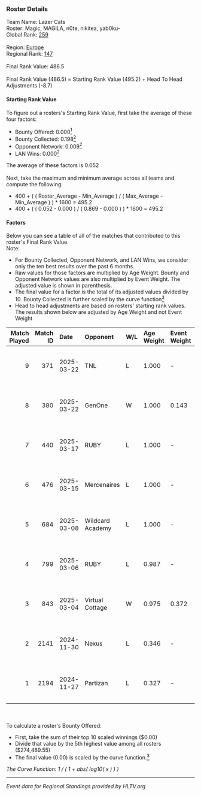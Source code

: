 ### Roster Details<br />
Team Name: Lazer Cats<br />
Roster: Magic, MAGILA, n0te, nikitea, yab0ku-<br />
Global Rank: [259](../../standings_global_2025_04_07.md)<br />
<br />
Region: [Europe]( ../../standings_europe_2025_04_07.md)<br />
Regional Rank: [147]( ../../standings_europe_2025_04_07.md)<br />
<br />
Final Rank Value:  486.5<br />
<br />
Final Rank Value (486.5) = Starting Rank Value (495.2) + Head To Head Adjustments (-8.7)<br />

#### Starting Rank Value<br />
To figure out a rosters's Starting Rank Value, first take the average of these four factors:<br />
- Bounty Offered: 0.000[<sup>1</sup>](#table2)
- Bounty Collected: 0.198[<sup>2</sup>](#table1)
- Opponent Network: 0.009[<sup>2</sup>](#table1)
- LAN Wins: 0.000[<sup>2</sup>](#table1)

The average of these factors is 0.052<br />
<br />
Next, take the maximum and minimum average across all teams and compute the following:<br />
- 400 + ( ( Roster_Average - Min_Average ) / ( Max_Average - Min_Average ) ) * 1600 = 495.2
- 400 + ( ( 0.052 - 0.000 ) / ( 0.869 - 0.000 ) ) * 1600 = 495.2


#### Factors<br />
Below you can see a table of all of the matches that contributed to this roster's Final Rank Value.<br />
Note:<br />

- For Bounty Collected, Opponent Network, and LAN Wins, we consider only the ten best results over the past 6 months.
- Raw values for those factors are multiplied by Age Weight. Bounty and Opponent Network values are also multiplied by Event Weight. The adjusted value is shown in parenthesis.
- The final value for a factor is the total of its adjusted values divided by 10. Bounty Collected is further scaled by the curve function[<sup>3</sup>](#curveFunction)
- Head to head adjustments are based on rosters' starting rank values. The results shown below are adjusted by Age Weight and not Event Weight
<span id="table1"></span><br />


| Match Played | Match ID | Date       | Opponent         | W/L | Age Weight | Event Weight | Bounty Collected | Opponent Network | LAN Wins  | H2H Adj. | Roster                                    |
| -: | -: | :- | :- | :- | :- | :- | :- | :- | :- | -: | :- |
|            9 |      371 | 2025-03-22 | TNL              | L   | 1.000      | -            | -                | -                | -         |    -8.65 | Magic, MAGILA, n0te, nikitea, yab0ku-     |
|            8 |      380 | 2025-03-22 | GenOne           | W   | 1.000      | 0.143        | 0.006 (0.001)    | 0.391 (0.056)    | 0 (0.000) |    24.25 | Magic, MAGILA, n0te, nikitea, yab0ku-     |
|            7 |      440 | 2025-03-17 | RUBY             | L   | 1.000      | -            | -                | -                | -         |    -4.29 | Magic, MAGILA, monarrrh, nikitea, yab0ku- |
|            6 |      476 | 2025-03-15 | Mercenaires      | L   | 1.000      | -            | -                | -                | -         |   -15.17 | Magic, MAGILA, monarrrh, nikitea, yab0ku- |
|            5 |      684 | 2025-03-08 | Wildcard Academy | L   | 1.000      | -            | -                | -                | -         |    -9.50 | Magic, MAGILA, nikitea, Templ, yab0ku-    |
|            4 |      799 | 2025-03-06 | RUBY             | L   | 0.987      | -            | -                | -                | -         |    -6.18 | Magic, MAGILA, nikitea, Templ, yab0ku-    |
|            3 |      843 | 2025-03-04 | Virtual Cottage  | W   | 0.975      | 0.372        | 0.000 (0.000)    | 0.093 (0.034)    | 0 (0.000) |    11.89 | Magic, MAGILA, nikitea, Templ, yab0ku-    |
|            2 |     2141 | 2024-11-30 | Nexus            | L   | 0.346      | -            | -                | -                | -         |    -0.56 | 7oX1C, Magic, nikitea, Templ, yab0ku-     |
|            1 |     2194 | 2024-11-27 | Partizan         | L   | 0.327      | -            | -                | -                | -         |    -0.49 | 7oX1C, Magic, nikitea, Templ, yab0ku-     |

<br />
<span id="table2"></span><br />
To calculate a roster's Bounty Offered:<br />

- First, take the sum of their top 10 scaled winnings ($0.00)
- Divide that value by the 5th highest value among all rosters ($274,489.55)
- The final value (0.00) is scaled by the curve function.[<sup>3</sup>](#curveFunction)

<span id="curveFunction"></span>_The Curve Function: 1 / ( 1 + abs( log10( x ) ) )_<br />

---
_Event data for Regional Standings provided by HLTV.org_<br />
